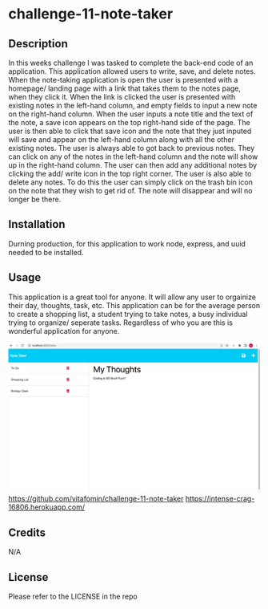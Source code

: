 # challenge-11-note-taker

## Description

In this weeks challenge I was tasked to complete the back-end code of an application. This application allowed users to write, save, and delete notes. When the note-taking application is open the user is presented with a homepage/ landing page with a link that takes them to the notes page, when they click it. When the link is clicked the user is presented with existing notes in the left-hand column, and empty fields to input a new note on the right-hand column. When the user inputs a note title and the text of the note, a save icon appears on the top right-hand side of the page. The user is then able to click that save icon and the note that they just inputed will save and appear on the left-hand column along with all the other existing notes. The user is always able to got back to previous notes. They can click on any of the notes in the left-hand column and the note will show up in the right-hand column. The user can then add any additional notes by clicking the add/ write icon in the top right corner. The user is also able to delete any notes. To do this the user can simply click on the trash bin icon on the note that they wish to get rid of. The note will disappear and will no longer be there. 


## Installation

Durning production, for this application to work node, express, and uuid needed to be installed.  


## Usage

This application is a great tool for anyone. It will allow any user to orgainize their day, thoughts, task, etc. This application can be for the average person to create a shopping list, a student trying to take notes, a busy individual trying to organize/ seperate tasks. Regardless of who you are this is wonderful application for anyone.

![challenge-11-screenshot](./challenge-11-screenshot.png)
https://github.com/vitafomin/challenge-11-note-taker
https://intense-crag-16806.herokuapp.com/


## Credits

N/A

## License

Please refer to the LICENSE in the repo
